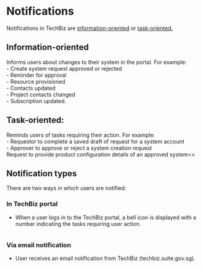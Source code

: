 # Notifications

Notifications in TechBiz are [information-oriented](#information-oriented) or [task-oriented.](#task-oriented)

## Information-oriented

Informs users about changes to their system in the portal. For example:<br />- Create system request approved or rejected<br />- Reminder for approval<br />- Resource provisioned<br />- Contacts updated<br />- Project contacts changed<br />- Subscription updated.

## Task-oriented: 

Reminds users of tasks requiring their action. For example:<br />- Requestor to complete a saved draft of request for a system account<br />- Approver to approve or reject a system creation request<br />Request to provide product configuration details of an approved system<>

## Notification types

There are two ways in which users are notified:

### In TechBiz portal

  - When a user logs in to the TechBiz portal, a bell icon is displayed with a number indicating the tasks requiring user action.

  <image> 

### Via email notification

  - User receives an email notification from TechBiz (techbiz.suite.gov.sg).

  <image>


